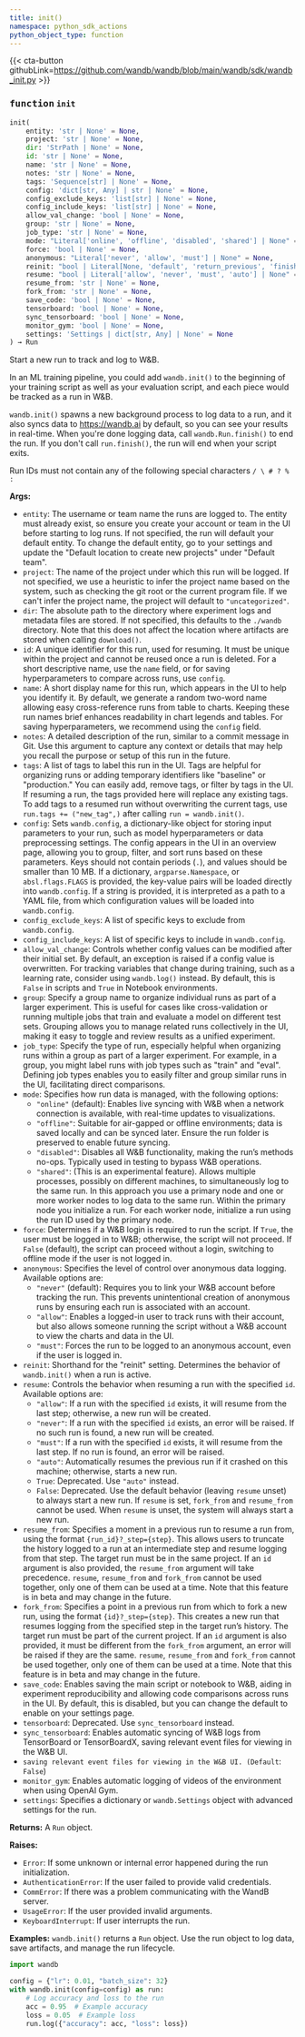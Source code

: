 ```yaml
---
title: init()
namespace: python_sdk_actions
python_object_type: function
---
```


{{< cta-button githubLink=https://github.com/wandb/wandb/blob/main/wandb/sdk/wandb_init.py >}}




### <kbd>function</kbd> `init`

```python
init(
    entity: 'str | None' = None,
    project: 'str | None' = None,
    dir: 'StrPath | None' = None,
    id: 'str | None' = None,
    name: 'str | None' = None,
    notes: 'str | None' = None,
    tags: 'Sequence[str] | None' = None,
    config: 'dict[str, Any] | str | None' = None,
    config_exclude_keys: 'list[str] | None' = None,
    config_include_keys: 'list[str] | None' = None,
    allow_val_change: 'bool | None' = None,
    group: 'str | None' = None,
    job_type: 'str | None' = None,
    mode: "Literal['online', 'offline', 'disabled', 'shared'] | None" = None,
    force: 'bool | None' = None,
    anonymous: "Literal['never', 'allow', 'must'] | None" = None,
    reinit: "bool | Literal[None, 'default', 'return_previous', 'finish_previous', 'create_new']" = None,
    resume: "bool | Literal['allow', 'never', 'must', 'auto'] | None" = None,
    resume_from: 'str | None' = None,
    fork_from: 'str | None' = None,
    save_code: 'bool | None' = None,
    tensorboard: 'bool | None' = None,
    sync_tensorboard: 'bool | None' = None,
    monitor_gym: 'bool | None' = None,
    settings: 'Settings | dict[str, Any] | None' = None
) → Run
```

Start a new run to track and log to W&B. 

In an ML training pipeline, you could add `wandb.init()` to the beginning of your training script as well as your evaluation script, and each piece would be tracked as a run in W&B. 

`wandb.init()` spawns a new background process to log data to a run, and it also syncs data to https://wandb.ai by default, so you can see your results in real-time. When you're done logging data, call `wandb.Run.finish()` to end the run. If you don't call `run.finish()`, the run will end when your script exits. 

Run IDs must not contain any of the following special characters `/ \ # ? % :` 



**Args:**
 
 - `entity`:  The username or team name the runs are logged to.  The entity must already exist, so ensure you create your account  or team in the UI before starting to log runs. If not specified, the  run will default your default entity. To change the default entity,  go to your settings and update the  "Default location to create new projects" under "Default team". 
 - `project`:  The name of the project under which this run will be logged.  If not specified, we use a heuristic to infer the project name based  on the system, such as checking the git root or the current program  file. If we can't infer the project name, the project will default to  `"uncategorized"`. 
 - `dir`:  The absolute path to the directory where experiment logs and  metadata files are stored. If not specified, this defaults  to the `./wandb` directory. Note that this does not affect the  location where artifacts are stored when calling `download()`. 
 - `id`:  A unique identifier for this run, used for resuming. It must be unique  within the project and cannot be reused once a run is deleted. For  a short descriptive name, use the `name` field,  or for saving hyperparameters to compare across runs, use `config`. 
 - `name`:  A short display name for this run, which appears in the UI to help  you identify it. By default, we generate a random two-word name  allowing easy cross-reference runs from table to charts. Keeping these  run names brief enhances readability in chart legends and tables. For  saving hyperparameters, we recommend using the `config` field. 
 - `notes`:  A detailed description of the run, similar to a commit message in  Git. Use this argument to capture any context or details that may  help you recall the purpose or setup of this run in the future. 
 - `tags`:  A list of tags to label this run in the UI. Tags are helpful for  organizing runs or adding temporary identifiers like "baseline" or  "production." You can easily add, remove tags, or filter by tags in  the UI.  If resuming a run, the tags provided here will replace any existing  tags. To add tags to a resumed run without overwriting the current  tags, use `run.tags += ("new_tag",)` after calling `run = wandb.init()`. 
 - `config`:  Sets `wandb.config`, a dictionary-like object for storing input  parameters to your run, such as model hyperparameters or data  preprocessing settings.  The config appears in the UI in an overview page, allowing you to  group, filter, and sort runs based on these parameters.  Keys should not contain periods (`.`), and values should be  smaller than 10 MB.  If a dictionary, `argparse.Namespace`, or `absl.flags.FLAGS` is  provided, the key-value pairs will be loaded directly into  `wandb.config`.  If a string is provided, it is interpreted as a path to a YAML file,  from which configuration values will be loaded into `wandb.config`. 
 - `config_exclude_keys`:  A list of specific keys to exclude from `wandb.config`. 
 - `config_include_keys`:  A list of specific keys to include in `wandb.config`. 
 - `allow_val_change`:  Controls whether config values can be modified after their  initial set. By default, an exception is raised if a config value is  overwritten. For tracking variables that change during training, such as  a learning rate, consider using `wandb.log()` instead. By default, this  is `False` in scripts and `True` in Notebook environments. 
 - `group`:  Specify a group name to organize individual runs as part of a larger  experiment. This is useful for cases like cross-validation or running  multiple jobs that train and evaluate a model on different test sets.  Grouping allows you to manage related runs collectively in the UI,  making it easy to toggle and review results as a unified experiment. 
 - `job_type`:  Specify the type of run, especially helpful when organizing runs  within a group as part of a larger experiment. For example, in a group,  you might label runs with job types such as "train" and "eval".  Defining job types enables you to easily filter and group similar runs  in the UI, facilitating direct comparisons. 
 - `mode`:  Specifies how run data is managed, with the following options: 
    - `"online"` (default): Enables live syncing with W&B when a network  connection is available, with real-time updates to visualizations. 
    - `"offline"`: Suitable for air-gapped or offline environments; data  is saved locally and can be synced later. Ensure the run folder  is preserved to enable future syncing. 
    - `"disabled"`: Disables all W&B functionality, making the run’s methods  no-ops. Typically used in testing to bypass W&B operations. 
    - `"shared"`: (This is an experimental feature). Allows multiple processes,  possibly on different machines, to simultaneously log to the same run.  In this approach you use a primary node and one or more worker nodes  to log data to the same run. Within the primary node you  initialize a run. For each worker node, initialize a run  using the run ID used by the primary node. 
 - `force`:  Determines if a W&B login is required to run the script. If `True`,  the user must be logged in to W&B; otherwise, the script will not  proceed. If `False` (default), the script can proceed without a login,  switching to offline mode if the user is not logged in. 
 - `anonymous`:  Specifies the level of control over anonymous data logging.  Available options are: 
    - `"never"` (default): Requires you to link your W&B account before  tracking the run. This prevents unintentional creation of anonymous  runs by ensuring each run is associated with an account. 
    - `"allow"`: Enables a logged-in user to track runs with their account,  but also allows someone running the script without a W&B account  to view the charts and data in the UI. 
    - `"must"`: Forces the run to be logged to an anonymous account, even  if the user is logged in. 
 - `reinit`:  Shorthand for the "reinit" setting. Determines the behavior of  `wandb.init()` when a run is active. 
 - `resume`:  Controls the behavior when resuming a run with the specified `id`.  Available options are: 
    - `"allow"`: If a run with the specified `id` exists, it will resume  from the last step; otherwise, a new run will be created. 
    - `"never"`: If a run with the specified `id` exists, an error will  be raised. If no such run is found, a new run will be created. 
    - `"must"`: If a run with the specified `id` exists, it will resume  from the last step. If no run is found, an error will be raised. 
    - `"auto"`: Automatically resumes the previous run if it crashed on  this machine; otherwise, starts a new run. 
    - `True`: Deprecated. Use `"auto"` instead. 
    - `False`: Deprecated. Use the default behavior (leaving `resume`  unset) to always start a new run.  If `resume` is set, `fork_from` and `resume_from` cannot be  used. When `resume` is unset, the system will always start a new run. 
 - `resume_from`:  Specifies a moment in a previous run to resume a run from,  using the format `{run_id}?_step={step}`. This allows users to truncate  the history logged to a run at an intermediate step and resume logging  from that step. The target run must be in the same project.  If an `id` argument is also provided, the `resume_from` argument will  take precedence.  `resume`, `resume_from` and `fork_from` cannot be used together, only  one of them can be used at a time.  Note that this feature is in beta and may change in the future. 
 - `fork_from`:  Specifies a point in a previous run from which to fork a new  run, using the format `{id}?_step={step}`. This creates a new run that  resumes logging from the specified step in the target run’s history.  The target run must be part of the current project.  If an `id` argument is also provided, it must be different from the  `fork_from` argument, an error will be raised if they are the same.  `resume`, `resume_from` and `fork_from` cannot be used together, only  one of them can be used at a time.  Note that this feature is in beta and may change in the future. 
 - `save_code`:  Enables saving the main script or notebook to W&B, aiding in  experiment reproducibility and allowing code comparisons across runs in  the UI. By default, this is disabled, but you can change the default to  enable on your settings page. 
 - `tensorboard`:  Deprecated. Use `sync_tensorboard` instead. 
 - `sync_tensorboard`:  Enables automatic syncing of W&B logs from TensorBoard  or TensorBoardX, saving relevant event files for viewing in the W&B UI. 
 - `saving relevant event files for viewing in the W&B UI. (Default`:  `False`) 
 - `monitor_gym`:  Enables automatic logging of videos of the environment when  using OpenAI Gym. 
 - `settings`:  Specifies a dictionary or `wandb.Settings` object with advanced  settings for the run. 



**Returns:**
 A `Run` object. 



**Raises:**
 
 - `Error`:  If some unknown or internal error happened during the run  initialization. 
 - `AuthenticationError`:  If the user failed to provide valid credentials. 
 - `CommError`:  If there was a problem communicating with the WandB server. 
 - `UsageError`:  If the user provided invalid arguments. 
 - `KeyboardInterrupt`:  If user interrupts the run. 



**Examples:**
 `wandb.init()` returns a `Run` object. Use the run object to log data, save artifacts, and manage the run lifecycle. 

```python
import wandb

config = {"lr": 0.01, "batch_size": 32}
with wandb.init(config=config) as run:
    # Log accuracy and loss to the run
    acc = 0.95  # Example accuracy
    loss = 0.05  # Example loss
    run.log({"accuracy": acc, "loss": loss})
``` 
